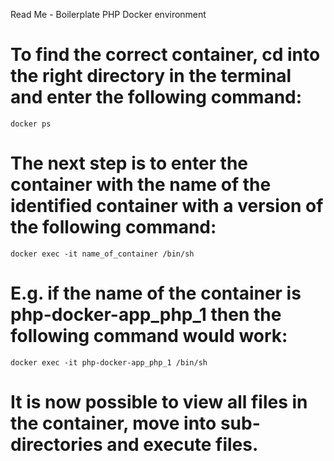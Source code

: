 Read Me - Boilerplate PHP Docker environment

# To find the correct container, cd into the right directory in the terminal and enter the following command:

    docker ps

# The next step is to enter the container with the name of the identified container with a version of the following command:

    docker exec -it name_of_container /bin/sh

# E.g. if the name of the container is php-docker-app_php_1 then the following command would work:

    docker exec -it php-docker-app_php_1 /bin/sh

# It is now possible to view all files in the container, move into sub-directories and execute files.